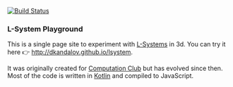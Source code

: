 [![Build Status](https://travis-ci.org/dkandalov/lsystem-js.svg?branch=master)](https://travis-ci.org/dkandalov/lsystem-js)

### L-System Playground

This is a single page site to experiment with [L-Systems](https://en.wikipedia.org/wiki/L-system) in 3d.
You can try it here 👉 http://dkandalov.github.io/lsystem.

It was originally created for [Computation Club](http://london.computation.club/) but has evolved since then.
Most of the code is written in [Kotlin](http://kotlinlang.org/) and compiled to JavaScript.
